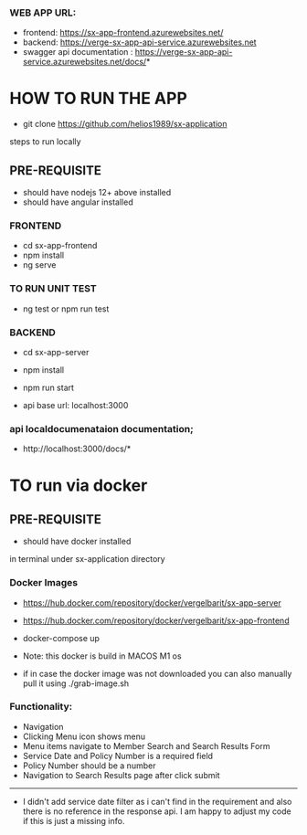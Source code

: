 ### WEB APP URL:
- frontend: https://sx-app-frontend.azurewebsites.net/
- backend:  https://verge-sx-app-api-service.azurewebsites.net
- swagger api documentation : https://verge-sx-app-api-service.azurewebsites.net/docs/*


# HOW TO RUN THE APP
- git clone https://github.com/helios1989/sx-application

steps to run locally
## PRE-REQUISITE
 - should have  nodejs  12+ above installed
 - should have  angular installed

### FRONTEND
- cd sx-app-frontend
- npm install
- ng serve
### TO RUN UNIT TEST
 - ng test or npm run test

### BACKEND
- cd sx-app-server
- npm install
- npm run start

- api base url: localhost:3000

### api localdocumenataion documentation;
- http://localhost:3000/docs/*

# TO run via docker
## PRE-REQUISITE
 - should have docker installed

in terminal under sx-application directory


### Docker Images
- https://hub.docker.com/repository/docker/vergelbarit/sx-app-server
- https://hub.docker.com/repository/docker/vergelbarit/sx-app-frontend

- docker-compose up

- Note: this docker is build in MACOS M1 os
- if in case the docker image was not downloaded you can also manually pull it using ./grab-image.sh


### Functionality:
 - Navigation
 - Clicking Menu icon shows menu
 - Menu items navigate to Member Search and Search Results
Form
 - Service Date and Policy Number is a required field
 - Policy Number should be a number
 - Navigation to Search Results page after click submit

---
 - I didn't add service date filter as i can't find in the requirement and also there is no reference in the response api. I am happy to adjust my code if this is    just a missing info.
